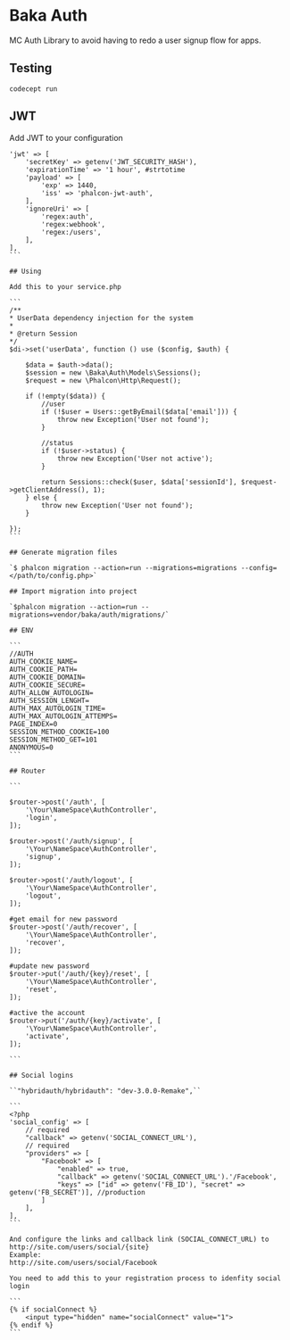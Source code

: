 # Baka Auth

MC Auth Library to avoid having to redo a user signup flow for apps.

## Testing

```
codecept run
```

## JWT
Add JWT to your configuration

````
'jwt' => [
    'secretKey' => getenv('JWT_SECURITY_HASH'),
    'expirationTime' => '1 hour', #strtotime
    'payload' => [
        'exp' => 1440,
        'iss' => 'phalcon-jwt-auth',
    ],
    'ignoreUri' => [
        'regex:auth',
        'regex:webhook',
        'regex:/users',
    ],
],
```

## Using

Add this to your service.php

```
/**
* UserData dependency injection for the system
*
* @return Session
*/
$di->set('userData', function () use ($config, $auth) {

    $data = $auth->data();
    $session = new \Baka\Auth\Models\Sessions();
    $request = new \Phalcon\Http\Request();

    if (!empty($data)) {
        //user
        if (!$user = Users::getByEmail($data['email'])) {
            throw new Exception('User not found');
        }

        //status
        if (!$user->status) {
            throw new Exception('User not active');
        }
        
        return Sessions::check($user, $data['sessionId'], $request->getClientAddress(), 1);
    } else {
        throw new Exception('User not found');
    }

});
```

## Generate migration files

`$ phalcon migration --action=run --migrations=migrations --config=</path/to/config.php>`

## Import migration into project

`$phalcon migration --action=run --migrations=vendor/baka/auth/migrations/`

## ENV

```
//AUTH
AUTH_COOKIE_NAME=
AUTH_COOKIE_PATH=
AUTH_COOKIE_DOMAIN=
AUTH_COOKIE_SECURE=
AUTH_ALLOW_AUTOLOGIN=
AUTH_SESSION_LENGHT=
AUTH_MAX_AUTOLOGIN_TIME=
AUTH_MAX_AUTOLOGIN_ATTEMPS=
PAGE_INDEX=0
SESSION_METHOD_COOKIE=100
SESSION_METHOD_GET=101
ANONYMOUS=0
```

## Router

```

$router->post('/auth', [
    '\Your\NameSpace\AuthController',
    'login',
]);

$router->post('/auth/signup', [
    '\Your\NameSpace\AuthController',
    'signup',
]);

$router->post('/auth/logout', [
    '\Your\NameSpace\AuthController',
    'logout',
]);

#get email for new password
$router->post('/auth/recover', [
    '\Your\NameSpace\AuthController',
    'recover',
]);

#update new password
$router->put('/auth/{key}/reset', [
    '\Your\NameSpace\AuthController',
    'reset',
]);

#active the account
$router->put('/auth/{key}/activate', [
    '\Your\NameSpace\AuthController',
    'activate',
]);

```

## Social logins

``"hybridauth/hybridauth": "dev-3.0.0-Remake",``

```
<?php
'social_config' => [
    // required
    "callback" => getenv('SOCIAL_CONNECT_URL'),
    // required
    "providers" => [
        "Facebook" => [
            "enabled" => true,
            "callback" => getenv('SOCIAL_CONNECT_URL').'/Facebook',
            "keys" => ["id" => getenv('FB_ID'), "secret" => getenv('FB_SECRET')], //production
        ]
    ],
],
```

And configure the links and callback link (SOCIAL_CONNECT_URL) to
http://site.com/users/social/{site}
Example:
http://site.com/users/social/Facebook

You need to add this to your registration process to idenfity social login

```
{% if socialConnect %}
    <input type="hidden" name="socialConnect" value="1">
{% endif %}
```
